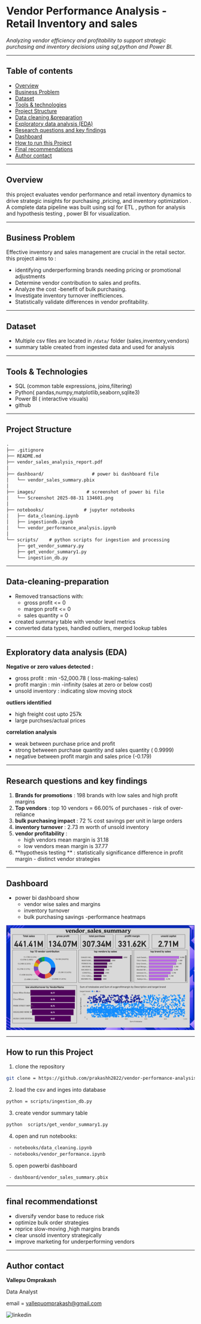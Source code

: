 # Vendor Performance Analysis - Retail Inventory and sales

_Analyzing vendor efficiency and profitability to support strategic purchasing and inventory decisions using sql,python and Power BI._

---

## Table of contents

- <a href = "#overview">Overview</a>
- <a href = "#business-problem">Business Problem</a>
- <a href = "#dataset">Dataset</a>
- <a href = "#tools-technologies">Tools & technologies</a>
- <a href = "# project-structure">Project Structure</a>
- <a href = "#data-cleaning-preparation">Data cleaning &preparation</a>
- <a href = "#exploratory-data-analysis-eda">Exploratory data analysis (EDA)</a>
- <a href = "#research-questions-key-findings">Research questions and key findings</a>
- <a href = "#dashboard">Dashboard</a>
- <a href = "#how-to-run-this-project">How to run this Project</a>
- <a href = "#final-recommendations">Final recommendations</a>
- <a href = "#author-contact">Author contact</a>

---

<h2><a class="anchor" id= "overview"></a>Overview </h2>

this project evaluates vendor performance and retail inventory dynamics to drive strategic insights for purchasing ,pricing, and inventory optimization . A complete data pipeline was built using sql for ETL , python for analysis and hypothesis testing , power BI for visualization.

---

<h2><a class="anchor" id= "business-problem"></a>Business Problem </h2>

Effective inventory and sales management are crucial in the retail sector. this project aims to :

- identifying underperforming brands needing pricing or promotional adjustments
- Determine vendor contribution to sales and profits.
- Analyze the cost -benefit of bulk purchasing.
- Investigate inventory turnover inefficiences.
- Statistically validate differences in vendor profitability.

---

<h2><a class="anchor" id= "dataset"></a>Dataset </h2>

- Multiple csv files are located in `/data/` folder (sales,inventory,vendors)
- summary table created from ingested data and used for analysis

---

<h2><a class="anchor" id= "tools-technologies"></a>Tools & Technologies </h2>

- SQL (common table expressions, joins,filtering)
- Python( pandas,numpy,matplotlib,seaborn,sqlite3)
- Power BI ( interactive visuals)
- github

---

<h2><a class="anchor" id= "project-structure"></a>Project Structure </h2>

```text
.
├── .gitignore
├── README.md
├── vendor_sales_analysis_report.pdf
│
├── dashboard/                  # power bi dashboard file
│   └── vendor_sales_summary.pbix
│
├── images/                   # screenshot of power bi file
│   └── Screenshot 2025-08-31 134601.png
│
├── notebooks/               # jupyter notebooks
│   ├── data_cleaning.ipynb
│   ├── ingestiondb.ipynb
│   └── vendor_performance_analysis.ipynb
│
└── scripts/    # python scripts for ingestion and processing
    ├── get_vendor_summary.py
    ├── get_vendor_summary1.py
    └── ingestion_db.py

```

---

<h2><a class="anchor" id= "data-cleaning-preparation"></a>Data-cleaning-preparation</h2>

- Removed transactions with:
  - gross profit <= 0
  - margon profit <= 0
  - sales quantity = 0
- created summary table with vendor level metrics
- converted data types, handled outliers, merged lookup tables

---

<h2><a class="anchor" id= "exploratory-data-analysis-eda"></a>Exploratory data analysis (EDA)</h2>

**Negative or zero values detected :**

- gross profit : min -52,000.78 ( loss-making-sales)
- profit margin : min -infinity (sales at zero or below cost)
- unsold inventory : indicating slow moving stock

**outliers identified**

- high freight cost upto 257k
- large purchses/actual prices

**correlation analysis**

- weak between purchase price and profit
- strong betweeen purchase quantity and sales quantity ( 0.9999)
- negative between profit margin and sales price (-0.179)

---

<h2><a class="anchor" id= "research-questions-key-findings"></a>Research questions and key findings</h2>

1. **Brands for promotions** : 198 brands with low sales and high profit margins
2. **Top vendors** : top 10 vendors = 66.00% of purchases - risk of over-reliance
3. **bulk purchasing impact** : 72 % cost savings per unit in large orders
4. **inventory turnover** : 2.73 m worth of unsold inventory
5. **vendor profitability** :
   - high vendors mean margin is 31.18
   - low vendors mean margin is 37.77
6. **hypothesis testing ** : statistically significance difference in profit margin - distinct vendor strategies

---

<h2><a class="anchor" id= "dashboard"></a>Dashboard</h2>

- power bi dashboard show
  - vendor wise sales and margins
  - inventory turnover
  - bulk purchasing savings
    -performance heatmaps

![vendor performance dashboard](images/dashboard.png)

---

<h2><a class="anchor" id= "how-to-run-this-project"></a>How to run this Project</h2>

1. clone the repository

```bash
git clone = https://github.com/prakashh2822/vendor-performance-analysis-sql-python-powerbi.git
```

2. load the csv and inges into database

```bash
python = scripts/ingestion_db.py
```

3. create vendor summary table

```bash
python  scripts/get_vendor_summary1.py
```

4. open and run notebooks:

```bash
 - notebooks/data_cleaning.ipynb
 - notebooks/vendor_performance.ipynb
```

5. open powerbi dashboard

```bash
 - dashboard/vendor_sales_summary.pbix
```

---

<h2><a class="anchor" id= "final-recommendations"></a>final recommendationst</h2>

- diversify vendor base to reduce risk
- optimize bulk order strategies
- reprice slow-moving ,high margins brands
- clear unsold inventory strategically
- improve marketing for underperforming vendors

---

<h2><a class="anchor" id= "author-contact"></a>Author contact</h2

**Vallepu Omprakash**

Data Analyst

email = vallepuomprakash@gmail.com

![linkedin](https://www.linkedin.com/in/vallepu-omprakash-b64aab2bb/)
